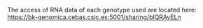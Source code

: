 The access of RNA data of each genotype used are located here:
https://bk-genomica.cebas.csic.es:5001/sharing/blQRAvELn

